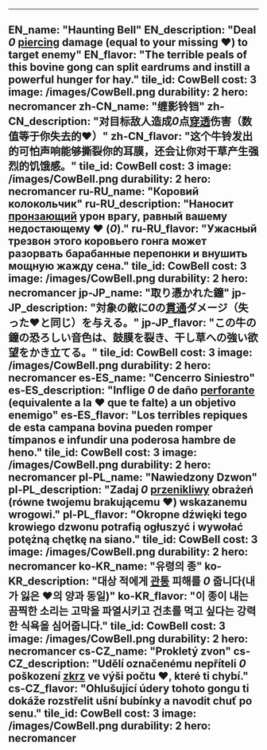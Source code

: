 ---

EN_name: "Haunting Bell"
EN_description: "Deal *0* <u>piercing</u> damage (equal to your missing ❤️) to target enemy"
EN_flavor: "The terrible peals of this bovine gong can split eardrums and instill a powerful hunger for hay."
tile_id: CowBell
cost: 3
image: /images/CowBell.png
durability: 2
hero: necromancer
zh-CN_name: "缠影铃铛"
zh-CN_description: "对目标敌人造成*0*点<u>穿透</u>伤害（数值等于你失去的❤️）"
zh-CN_flavor: "这个牛铃发出的可怕声响能够撕裂你的耳膜，还会让你对干草产生强烈的饥饿感。"
tile_id: CowBell
cost: 3
image: /images/CowBell.png
durability: 2
hero: necromancer
ru-RU_name: "Коровий колокольчик"
ru-RU_description: "Наносит <u>пронзающий</u> урон врагу, равный вашему недостающему ❤️ (*0*)."
ru-RU_flavor: "Ужасный трезвон этого коровьего гонга может разорвать барабанные перепонки и внушить мощную жажду сена."
tile_id: CowBell
cost: 3
image: /images/CowBell.png
durability: 2
hero: necromancer
jp-JP_name: "取り憑かれた鐘"
jp-JP_description: "対象の敵に*0*の<u>貫通</u>ダメージ（失った❤️と同じ）を与える。"
jp-JP_flavor: "この牛の鐘の恐ろしい音色は、鼓膜を裂き、干し草への強い欲望をかき立てる。"
tile_id: CowBell
cost: 3
image: /images/CowBell.png
durability: 2
hero: necromancer
es-ES_name: "Cencerro Siniestro"
es-ES_description: "Inflige *0* de daño <u>perforante</u> (equivalente a la ❤️ que te falte) a un objetivo enemigo"
es-ES_flavor: "Los terribles repiques de esta campana bovina pueden romper tímpanos e infundir una poderosa hambre de heno."
tile_id: CowBell
cost: 3
image: /images/CowBell.png
durability: 2
hero: necromancer
pl-PL_name: "Nawiedzony Dzwon"
pl-PL_description: "Zadaj *0* <u>przenikliwy</u> obrażeń (równe twojemu brakującemu ❤️) wskazanemu wrogowi."
pl-PL_flavor: "Okropne dźwięki tego krowiego dzwonu potrafią ogłuszyć i wywołać potężną chętkę na siano."
tile_id: CowBell
cost: 3
image: /images/CowBell.png
durability: 2
hero: necromancer
ko-KR_name: "유령의 종"
ko-KR_description: "대상 적에게 <u>관통</u> 피해를 *0* 줍니다(내가 잃은 ❤️의 양과 동일)"
ko-KR_flavor: "이 종이 내는 끔찍한 소리는 고막을 파열시키고 건초를 먹고 싶다는 강력한 식욕을 심어줍니다."
tile_id: CowBell
cost: 3
image: /images/CowBell.png
durability: 2
hero: necromancer
cs-CZ_name: "Prokletý zvon"
cs-CZ_description: "Udělí označenému nepříteli *0* poškození <u>zkrz</u> ve výši počtu ❤️, které ti chybí."
cs-CZ_flavor: "Ohlušující údery tohoto gongu ti dokáže rozstřelit ušní bubínky a navodit chuť po senu."
tile_id: CowBell
cost: 3
image: /images/CowBell.png
durability: 2
hero: necromancer
---